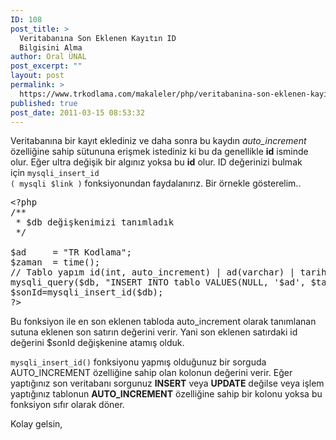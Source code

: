 ```yaml
---
ID: 108
post_title: >
  Veritabanına Son Eklenen Kayıtın ID
  Bilgisini Alma
author: Oral ÜNAL
post_excerpt: ""
layout: post
permalink: >
  https://www.trkodlama.com/makaleler/php/veritabanina-son-eklenen-kayitin-id-bilgisini-alma-108.html
published: true
post_date: 2011-03-15 08:53:32
---
```

Veritabanına bir kayıt eklediniz ve daha sonra bu kaydın <em>auto_increment</em> özelliğine sahip sütununa erişmek istediniz ki bu da genellikle <strong>id</strong> isminde olur. Eğer ultra değişik bir algınız yoksa bu <strong>id</strong> olur. ID değerinizi bulmak için <code class="prettyprint lang-php" data-start-line="1" data-visibility="visible" data-highlight="" data-caption="">mysqli_insert_id ( mysqli $link )</code> fonksiyonundan faydalanırız. Bir örnekle gösterelim..
<pre class="prettyprint lang-php" data-start-line="1" data-visibility="visible" data-highlight="" data-caption="">&lt;?php  
/**
 * $db değişkenimizi tanımladık
 */

$ad     = "TR Kodlama";  
$zaman  = time();  
// Tablo yapım id(int, auto_increment) | ad(varchar) | tarih(int)  
mysqli_query($db, "INSERT INTO tablo VALUES(NULL, '$ad', $tarih)");  
$sonId=mysqli_insert_id($db);  
?&gt;</pre>
Bu fonksiyon ile en son eklenen tabloda auto_increment olarak tanımlanan sutuna eklenen son satırın değerini verir. Yani son eklenen satırdaki id değerini $sonId değişkenine atamış olduk.

<code class="prettyprint lang-php" data-start-line="1" data-visibility="visible" data-highlight="" data-caption="">mysqli_insert_id()</code> fonksiyonu yapmış olduğunuz bir sorguda AUTO_INCREMENT özelliğine sahip olan kolonun değerini verir. Eğer yaptığınız son veritabanı sorgunuz <strong>INSERT</strong> veya <strong>UPDATE</strong> değilse veya işlem yaptığınız tablonun <strong>AUTO_INCREMENT</strong> özelliğine sahip bir kolonu yoksa bu fonksiyon sıfır olarak döner.

Kolay gelsin,